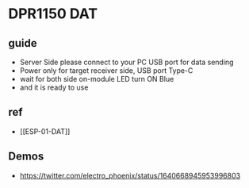 

# DPR1150 DAT

## guide 

- Server Side please connect to your PC USB port for data sending
- Power only for target receiver side, USB port Type-C
- wait for both side on-module LED turn ON Blue 
- and it is ready to use


## ref 

- [[ESP-01-DAT]]


## Demos 

- https://twitter.com/electro_phoenix/status/1640668945953996803
